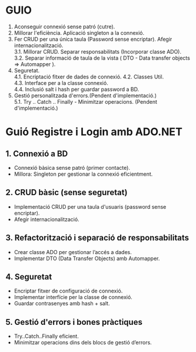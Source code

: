 # GUIO
1. Aconseguir connexió sense patró (cutre).  
2. Millorar l'eficiència. Aplicació singleton a la connexió.  
3. Fer CRUD per una única taula (Password sense encriptar). Afegir internacionalització.  
3.1. Millorar CRUD. Separar responsabilitats (Incorporar classe ADO).  
3.2. Separar informació de taula de la vista ( DTO - Data transfer objects => Automapper ).  
4. Seguretat.  
4.1. Encriptació fitxer de dades de connexió. 
4.2. Classes Util.  
4.3. Interface per a la classe connexió.   
4.4. Inclusió salt i hash per guardar password a BD.  
5. Gestió personalitzada d'errors.(Pendent d'implementació.)  
5.1. Try .. Catch .. Finally - Minimitzar operacions. (Pendent d'implementació.)  

# Guió Registre i Login amb ADO.NET

## 1. Connexió a BD  
- Connexió bàsica sense patró (primer contacte).  
- Millora: Singleton per gestionar la connexió eficientment.  

## 2. CRUD bàsic (sense seguretat)  
- Implementació CRUD per una taula d'usuaris (password sense encriptar).  
- Afegir internacionalització.  

## 3. Refactorització i separació de responsabilitats  
- Crear classe ADO per gestionar l’accés a dades.  
- Implementar DTO (Data Transfer Objects) amb Automapper.  

## 4. Seguretat  
- Encriptar fitxer de configuració de connexió.  
- Implementar interfície per la classe de connexió.  
- Guardar contrasenyes amb hash + salt.  

## 5. Gestió d'errors i bones pràctiques  
- Try..Catch..Finally eficient.  
- Minimitzar operacions dins dels blocs de gestió d’errors.  
